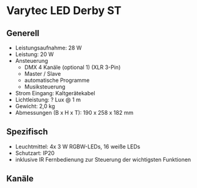# Varytec LED Derby ST

## Generell

- Leistungsaufnahme: 28 W
- Leistung: 20 W
- Ansteuerung
  - DMX 4 Kanäle (optional 1) (XLR 3-Pin)
  - Master / Slave
  - automatische Programme
  - Musiksteuerung
- Strom Eingang: Kaltgerätekabel
- Lichtleistung: ? Lux @ 1 m
- Gewicht: 2,0 kg
- Abmessungen (B x H x T): 190 x 258 x 182 mm

## Spezifisch

- Leuchtmittel: 4x 3 W RGBW-LEDs, 16 weiße LEDs
- Schutzart: IP20
- inklusive IR Fernbedienung zur Steuerung der wichtigsten Funktionen

## Kanäle

